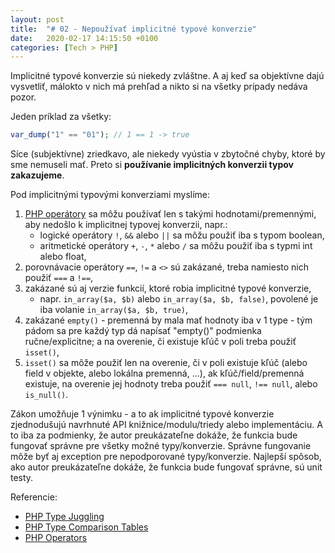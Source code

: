 ```yaml
---
layout: post
title:  "# 02 - Nepoužívať implicitné typové konverzie"
date:   2020-02-17 14:15:50 +0100
categories: [Tech > PHP]
---
```

Implicitné typové konverzie sú niekedy zvláštne. A aj keď sa objektívne dajú vysvetliť, málokto v nich má prehľad a nikto si na všetky prípady nedáva pozor.

Jeden príklad za všetky:
```php
var_dump("1" == "01"); // 1 == 1 -> true
```

Síce (subjektívne) zriedkavo, ale niekedy vyústia v zbytočné chyby, ktoré by sme nemuseli mať. Preto si **používanie implicitných konverzii typov zakazujeme**.

Pod implicitnými typovými konverziami myslíme:
1. [PHP operátory](https://www.php.net/manual/en/language.operators.php) sa môžu používať len s takými hodnotami/premennými, aby nedošlo k implicitnej typovej konverzii, napr.:
    * logické operátory `!`, `&&` alebo `||` sa môžu použiť iba s typom boolean,
    * aritmetické operátory `+`, `-`, `*` alebo `/` sa môžu použiť iba s typmi int alebo float,
2. porovnávacie operátory `==`, `!=` a `<>` sú zakázané, treba namiesto nich použiť `===` a `!==`,
3. zakázané sú aj verzie funkcií, ktoré robia implicitné typové konverzie, 
    * napr. `in_array($a, $b)` alebo `in_array($a, $b, false)`, povolené je iba volanie `in_array($a, $b, true)`,
4. zakázané `empty()` - premenná by mala mať hodnoty iba v 1 type - tým pádom sa pre každý typ dá napísať "empty()" podmienka ručne/explicitne; a na overenie, či existuje kľúč v poli treba použiť `isset()`,
5. `isset()` sa môže použiť len na overenie, či v poli existuje kľúč (alebo field v objekte, alebo lokálna premenná, ...), ak kľúč/field/premenná existuje, na overenie jej hodnoty treba použiť `=== null`, `!== null`, alebo `is_null()`.

Zákon umožňuje 1 výnimku - a to ak implicitné typové konverzie zjednodušujú navrhnuté API knižnice/modulu/triedy alebo implementáciu. A to iba za podmienky, že autor preukázateľne dokáže, že funkcia bude fungovať správne pre všetky možné typy/konverzie. Správne fungovanie môže byť aj exception pre nepodporované typy/konverzie. Najlepší spôsob, ako autor preukázateľne dokáže, že funkcia bude fungovať správne, sú unit testy.

Referencie:
* [PHP Type Juggling](https://www.php.net/manual/en/language.types.type-juggling.php)
* [PHP Type Comparison Tables](https://www.php.net/manual/en/types.comparisons.php)
* [PHP Operators](https://www.php.net/manual/en/language.operators.php)
